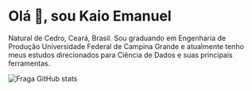 # Olá 👋, sou Kaio Emanuel</h1>
Natural de Cedro, Ceará, Brasil. Sou graduando em Engenharia de Produção Universidade Federal de Campina Grande e atualmente tenho meus estudos direcionados para Ciência de Dados e suas principais ferramentas.




![Fraga GitHub stats](https://github-readme-stats.vercel.app/api?username=keikorr&show_icons=true&theme=dracula&count_private=true)

